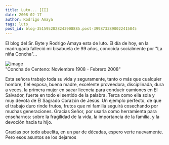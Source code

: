 ```yaml
---
title: Luto... [II]
date: 2008-02-17
author: Rodrigo Amaya
tags: luto
post_id: blog-3515952828243908885.post-3998733890022415845
---
```


El blog del Sr. Byte y Rodrigo Amaya esta de luto. El día de hoy, en la madrugada falleció mi bisabuela de 99 años, conocida socialmente por "La niña Concha"...

![image](https://bp1.blogger.com/_ayvorITawE4/R7g_crTZHeI/AAAAAAAAAjw/gd_RJ5f9z44/s400/abuelita-concha.jpg)    
"Concha de Centeno:
Noviembre 1908 - Febrero 2008"

Esta señora trabajo toda su vida y seguramente, tanto o más que cualquier hombre, fiel esposa, buena madre, excelente proveedora, disciplinada, dura a veces, la primera mujer en sacar licencia para conducir camiones en El Salvador, fuerte en todo el sentido de la palabra. Terca como ella sola y muy devota de El Sagrado Corazón de Jesús. Un ejemplo perfecto, de que el trabajo duro rinde frutos, frutos que mi familia seguirá cosechando por muchas generaciones. Gracias Señor, por usarla como herramienta para enseñarnos: sobre la fragilidad de la vida, la importancia de la familia, y la devoción hacia tu hijo.

Gracias por todo abuelita, en un par de décadas, espero verte nuevamente. Pero esos asuntos se los dejamos